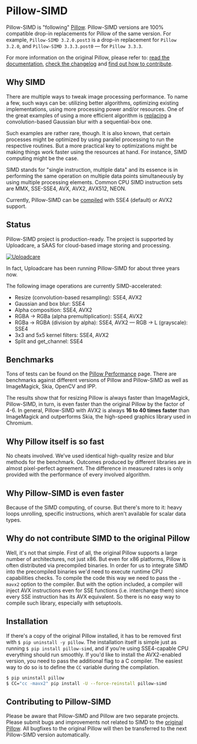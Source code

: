# Pillow-SIMD

Pillow-SIMD is "following" [Pillow][original-docs].
Pillow-SIMD versions are 100% compatible
drop-in replacements for Pillow of the same version.
For example, `Pillow-SIMD 3.2.0.post3` is a drop-in replacement for
`Pillow 3.2.0`, and  `Pillow-SIMD 3.3.3.post0` — for `Pillow 3.3.3`.

For more information on the original Pillow, please refer to:
[read the documentation][original-docs],
[check the changelog][original-changelog] and
[find out how to contribute][original-contribute].


## Why SIMD

There are multiple ways to tweak image processing performance.
To name a few, such ways can be: utilizing better algorithms, optimizing existing implementations, 
using more processing power and/or resources. 
One of the great examples of using a more efficient algorithm is [replacing][gaussian-blur-changes] 
a convolution-based Gaussian blur with a sequential-box one.

Such examples are rather rare, though. It is also known, that certain processes might be optimized 
by using parallel processing to run the respective routines.
But a more practical key to optimizations might be making things work faster 
using the resources at hand. For instance, SIMD computing might be the case.

SIMD stands for "single instruction, multiple data" and its essence is 
in performing the same operation on multiple data points simultaneously 
by using multiple processing elements. 
Common CPU SIMD instruction sets are MMX, SSE-SSE4, AVX, AVX2, AVX512, NEON.

Currently, Pillow-SIMD can be [compiled](#installation) with SSE4 (default) or AVX2 support.


## Status

Pillow-SIMD project is production-ready.
The project is supported by Uploadcare, a SAAS for cloud-based image storing and processing.

[![Uploadcare][uploadcare.logo]][uploadcare.com]

In fact, Uploadcare has been running Pillow-SIMD for about three years now.

The following image operations are currently SIMD-accelerated:

- Resize (convolution-based resampling): SSE4, AVX2
- Gaussian and box blur: SSE4
- Alpha composition: SSE4, AVX2
- RGBA → RGBa (alpha premultiplication): SSE4, AVX2
- RGBa → RGBA (division by alpha): SSE4, AVX2
— RGB → L (grayscale): SSE4
- 3x3 and 5x5 kernel filters: SSE4, AVX2
- Split and get_channel: SSE4


## Benchmarks

Tons of tests can be found on the [Pillow Performance][pillow-perf-page] page.
There are benchmarks against different versions of Pillow and Pillow-SIMD
as well as ImageMagick, Skia, OpenCV and IPP.

The results show that for resizing Pillow is always faster than ImageMagick, 
Pillow-SIMD, in turn, is even faster than the original Pillow by the factor of 4-6. 
In general, Pillow-SIMD with AVX2 is always **16 to 40 times faster** than 
ImageMagick and outperforms Skia, the high-speed graphics library used in Chromium.


## Why Pillow itself is so fast

No cheats involved. We've used identical high-quality resize and blur methods for the benchmark. 
Outcomes produced by different libraries are in almost pixel-perfect agreement. 
The difference in measured rates is only provided with the performance of every involved algorithm. 


## Why Pillow-SIMD is even faster

Because of the SIMD computing, of course. But there's more to it: 
heavy loops unrolling, specific instructions, which aren't available for scalar data types.


## Why do not contribute SIMD to the original Pillow

Well, it's not that simple. First of all, the original Pillow supports 
a large number of architectures, not just x86.
But even for x86 platforms, Pillow is often distributed via precompiled binaries.
In order for us to integrate SIMD into the precompiled binaries 
we'd need to execute runtime CPU capabilities checks.
To compile the code this way we need to pass the `-mavx2` option to the compiler.
But with the option included, a compiler will inject AVX instructions even
for SSE functions (i.e. interchange them) since every SSE instruction has its AVX equivalent.
So there is no easy way to compile such library, especially with setuptools.


## Installation

If there's a copy of the original Pillow installed, it has to be removed first
with `$ pip uninstall -y pillow`.
The installation itself is simple just as running `$ pip install pillow-simd`, 
and if you're using SSE4-capable CPU everything should run smoothly.
If you'd like to install the AVX2-enabled version, 
you need to pass the additional flag to a C compiler. 
The easiest way to do so is to define the `CC` variable during the compilation.

```bash
$ pip uninstall pillow
$ CC="cc -mavx2" pip install -U --force-reinstall pillow-simd
```


## Contributing to Pillow-SIMD

Please be aware that Pillow-SIMD and Pillow are two separate projects.
Please submit bugs and improvements not related to SIMD to the [original Pillow][original-issues].
All bugfixes to the original Pillow will then be transferred to the next Pillow-SIMD version automatically.


  [original-homepage]: https://python-pillow.org/
  [original-docs]: https://pillow.readthedocs.io/
  [original-issues]: https://github.com/python-pillow/Pillow/issues/new
  [original-changelog]: https://github.com/python-pillow/Pillow/blob/master/CHANGES.rst
  [original-contribute]: https://github.com/python-pillow/Pillow/blob/master/.github/CONTRIBUTING.md
  [gaussian-blur-changes]: https://pillow.readthedocs.io/en/3.2.x/releasenotes/2.7.0.html#gaussian-blur-and-unsharp-mask
  [pillow-perf-page]: https://python-pillow.github.io/pillow-perf/
  [pillow-perf-repo]: https://github.com/python-pillow/pillow-perf
  [uploadcare.com]: https://uploadcare.com/?utm_source=github&utm_medium=description&utm_campaign=pillow-simd
  [uploadcare.logo]: https://ucarecdn.com/dc4b8363-e89f-402f-8ea8-ce606664069c/-/preview/
